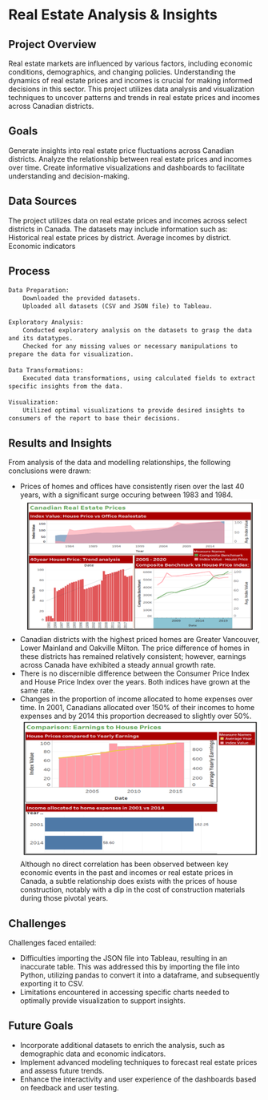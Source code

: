 # Real Estate Analysis & Insights

## Project Overview
Real estate markets are influenced by various factors, including economic conditions, demographics, and changing policies. Understanding the dynamics of real estate prices and incomes is crucial for making informed decisions in this sector. This project utilizes data analysis and visualization techniques to uncover patterns and trends in real estate prices and incomes across Canadian districts.

## Goals
Generate insights into real estate price fluctuations across Canadian districts.
Analyze the relationship between real estate prices and incomes over time.
Create informative visualizations and dashboards to facilitate understanding and decision-making.

## Data Sources
The project utilizes data on real estate prices and incomes across select districts in Canada. The datasets may include information such as:
    Historical real estate prices by district.
    Average incomes by district.
    Economic indicators

## Process
    Data Preparation:
        Downloaded the provided datasets.
        Uploaded all datasets (CSV and JSON file) to Tableau.

    Exploratory Analysis:
        Conducted exploratory analysis on the datasets to grasp the data and its datatypes.
        Checked for any missing values or necessary manipulations to prepare the data for visualization.

    Data Transformations:
        Executed data transformations, using calculated fields to extract specific insights from the data.

    Visualization:
        Utilized optimal visualizations to provide desired insights to consumers of the report to base their decisions.


## Results and Insights
From analysis of the data and modelling relationships, the following conclusions were drawn:
- Prices of homes and offices have consistently risen over the last 40 years, with a significant surge occuring between 1983 and 1984.
![Alt text](https://github.com/Jaelumz/Tableau-Project/blob/main/img/Real%20Estate%20Price%20Trends.png)
- Canadian districts with the highest priced homes are Greater Vancouver, Lower Mainland and Oakville Milton. The price difference of homes in these districts has remained relatively consistent; however, earnings across Canada have exhibited a steady annual growth rate.
- There is no discernible difference between the Consumer Price Index and House Price Index over the years. Both indices have grown at the same rate.
- Changes in the proportion of income allocated to home expenses over time. In 2001, Canadians allocated over 150% of their incomes to home expenses and by 2014 this proportion decreased to slightly over 50%. 
![Alt text](https://github.com/Jaelumz/Tableau-Project/blob/main/img/Earnings%20to%20House%20Prices%20Insights.png)
Although no direct correlation has been observed between key economic events in the past and incomes or real estate prices in Canada, a subtle relationship does exists with the prices of house construction, notably with a dip in the cost of construction materials during those pivotal years.

## Challenges 
Challenges faced entailed:
- Difficulties importing the JSON file into Tableau, resulting in an inaccurate table. This was addressed this by importing the file into Python, utilizing pandas to convert it into a dataframe, and subsequently exporting it to CSV.
- Limitations encountered in accessing specific charts needed to optimally provide visualization to support insights.

## Future Goals
- Incorporate additional datasets to enrich the analysis, such as demographic data and economic indicators.
- Implement advanced modeling techniques to forecast real estate prices and assess future trends.
- Enhance the interactivity and user experience of the dashboards based on feedback and user testing.

